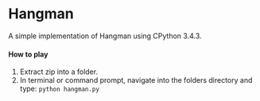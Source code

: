 # Hangman
A simple implementation of Hangman using CPython 3.4.3.

#### How to play
1. Extract zip into a folder.
2. In terminal or command prompt, navigate into the folders directory and type: <code>python hangman.py

